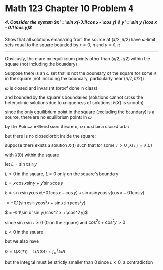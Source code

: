 # Math 123 Chapter 10 Problem 4

##### 4. Consider the system $x' = \sin x(-0.1\cos x - \cos y) \\ y' = \sin y (\cos x - 0.1 \cos y)$ 

Show that all solutions emanating from the source at $(\pi/2, \pi/2)$ have $\omega$-limit sets equal to the square bounded by $x = 0$, $\pi$ and $y = 0, \pi$ 

---

Obviously, there are no equilibrium points other than $(\pi/2, \pi/2)$ within the square (not including the boundary)

Suppose there is an $\omega$ set that is not the boundary of the square for some $X$ in the square (not including the boundary, particularly near $(\pi/2, \pi/2)$)

$\omega$ is closed and invariant (proof done in class)

and bounded by the square's boundaries (solutions cannot cross the heteroclinic solutions due to uniqueness of solutions; $F(X)$ is smooth)

since the only equilibrium point in the square (excluding the boundary) is a source, there are no equilibrium points in $\omega$ 

by the Poincare-Bendixson theorem, $\omega$ must be a closed orbit

but there is no closed orbit inside the square:

suppose there exists a solution $X(t)$ such that for some $T > 0$ ,$X(T) = X(0)$

with $X(0)$ within the square

let $L = \sin x \sin y$

$L> 0$ in the square, $L = 0$ only on the square's boundary

$\dot L = x'\cos x \sin y + y'\sin x \cos y$

$\dot L = \sin x \sin y \cos x(-0.1 \cos x - \cos y ) + \sin x \sin y \cos y (\cos x - 0.1 \cos y)$

$= -0.1(\sin x \sin y \cos^2 x + \sin x \sin y \cos^2 y)$

$ = -0.1\sin x \sin y(\cos^2 x + \cos^2 y)$

since $\sin x \sin y \geq 0$ (0 on the square) and $\cos^2 x + \cos^2 y > 0$

$\dot L < 0$ in the square

but we also have

$0 = L(X(T)) - L(X(0)) = \int_0^T \dot L dt$

but the integral must be strictly smaller than $0$ since $\dot L < 0​$, a contradiction

